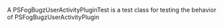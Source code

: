 A PSFogBugzUserActivityPluginTest is a test class for testing the behavior of PSFogBugzUserActivityPlugin
